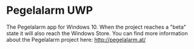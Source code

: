 # Pegelalarm UWP
The Pegelalarm app for Windows 10.
When the project reaches a "beta" state it will also reach the Windows Store.
You can find more information about the Pegelalarm project here: http://pegelalarm.at/
